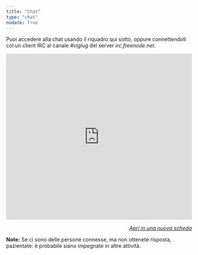 ```yaml
---
title: "Chat"
type: "chat"
nodate: True
---
```


Puoi accedere alla chat usando il riquadro qui sotto, oppure connettendoti col un client IRC al canale *#viglug* del server *irc.freenode.net*.

<iframe style="border: 0; width: 100%; height: 450px;" src="https://kiwiirc.com/client/irc.freenode.net/?nick=ospite_viglug&#124;&#63;#viglug" width="300" height="150"></iframe>

<p style="font-style: italic; text-align: right;"><a href="https://kiwiirc.com/client/irc.freenode.net/?nick=ospite_viglug&#124;&#63;#viglug" target="_blank">Apri in una nuova scheda</a></p>

**Note:** Se ci sono delle persone connesse, ma non ottenete risposta, pazientate: è probabile siano impegnate in altre attività.
